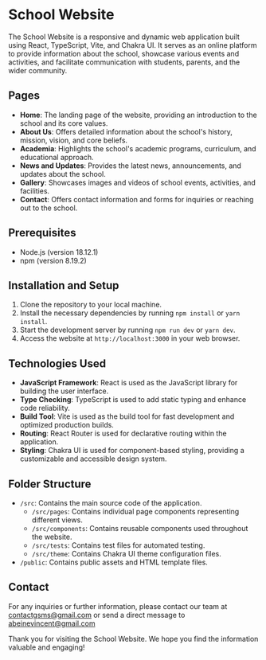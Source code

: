 # School Website

The School Website is a responsive and dynamic web application built using React, TypeScript, Vite, and Chakra UI. It serves as an online platform to provide information about the school, showcase various events and activities, and facilitate communication with students, parents, and the wider community.

## Pages

- **Home**: The landing page of the website, providing an introduction to the school and its core values.
- **About Us**: Offers detailed information about the school's history, mission, vision, and core beliefs.
- **Academia**: Highlights the school's academic programs, curriculum, and educational approach.
- **News and Updates**: Provides the latest news, announcements, and updates about the school.
- **Gallery**: Showcases images and videos of school events, activities, and facilities.
- **Contact**: Offers contact information and forms for inquiries or reaching out to the school.

## Prerequisites

- Node.js (version 18.12.1)
- npm (version 8.19.2)

## Installation and Setup

1. Clone the repository to your local machine.
2. Install the necessary dependencies by running `npm install` or `yarn install`.
3. Start the development server by running `npm run dev` or `yarn dev`.
4. Access the website at `http://localhost:3000` in your web browser.

## Technologies Used

- **JavaScript Framework**: React is used as the JavaScript library for building the user interface.
- **Type Checking**: TypeScript is used to add static typing and enhance code reliability.
- **Build Tool**: Vite is used as the build tool for fast development and optimized production builds.
- **Routing**: React Router is used for declarative routing within the application.
- **Styling**: Chakra UI is used for component-based styling, providing a customizable and accessible design system.

## Folder Structure

- `/src`: Contains the main source code of the application.
  - `/src/pages`: Contains individual page components representing different views.
  - `/src/components`: Contains reusable components used throughout the website.
  - `/src/tests`: Contains test files for automated testing.
  - `/src/theme`: Contains Chakra UI theme configuration files.
- `/public`: Contains public assets and HTML template files.

## Contact

For any inquiries or further information, please contact our team at contactgsms@gmail.com or send a direct message to abeinevincent@gmail.com

Thank you for visiting the School Website. We hope you find the information valuable and engaging!
